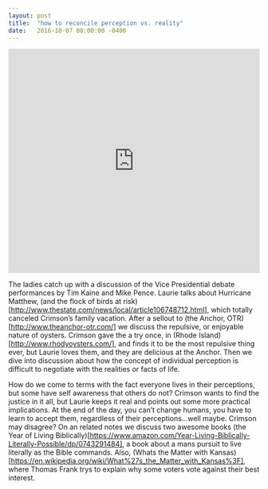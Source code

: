 ```yaml
---
layout: post
title:  "how to reconcile perception vs. reality"
date:   2016-10-07 08:00:00 -0400
---
```

<iframe width="100%" height="450" scrolling="no" frameborder="no" src="https://w.soundcloud.com/player/?url=https%3A//api.soundcloud.com/tracks/286791272&amp;auto_play=false&amp;hide_related=false&amp;show_comments=true&amp;show_user=true&amp;show_reposts=false&amp;visual=true"></iframe>

The ladies catch up with a discussion of the Vice Presidential debate performances by Tim Kaine and Mike Pence. Laurie talks about Hurricane Matthew, (and the flock of birds at risk)[http://www.thestate.com/news/local/article106748712.html], which totally canceled Crimson’s family vacation. After a sellout to (the Anchor, OTR)[http://www.theanchor-otr.com/] we discuss the repulsive, or enjoyable nature of oysters. Crimson gave the a try once, in (Rhode Island)[http://www.rhodyoysters.com/], and finds it to be the most repulsive thing ever, but Laurie loves them, and they are delicious at the Anchor. Then we dive into discussion about how the concept of individual perception is difficult to negotiate with the realities or facts of life. 

How do we come to terms with the fact everyone lives in their perceptions, but some have self awareness that others do not? Crimson wants to find the justice in it all, but Laurie keeps it real and points out some more practical implications. At the end of the day, you can’t change humans, you have to learn to accept them, regardless of their perceptions...well maybe. Crimson may disagree? On an related notes we discuss two awesome books (the Year of Living Biblically)[https://www.amazon.com/Year-Living-Biblically-Literally-Possible/dp/0743291484], a book about a mans pursuit to live literally as the Bible commands. Also, (Whats the Matter with Kansas)[https://en.wikipedia.org/wiki/What%27s_the_Matter_with_Kansas%3F], where Thomas Frank trys to explain why some voters vote against their best interest.
